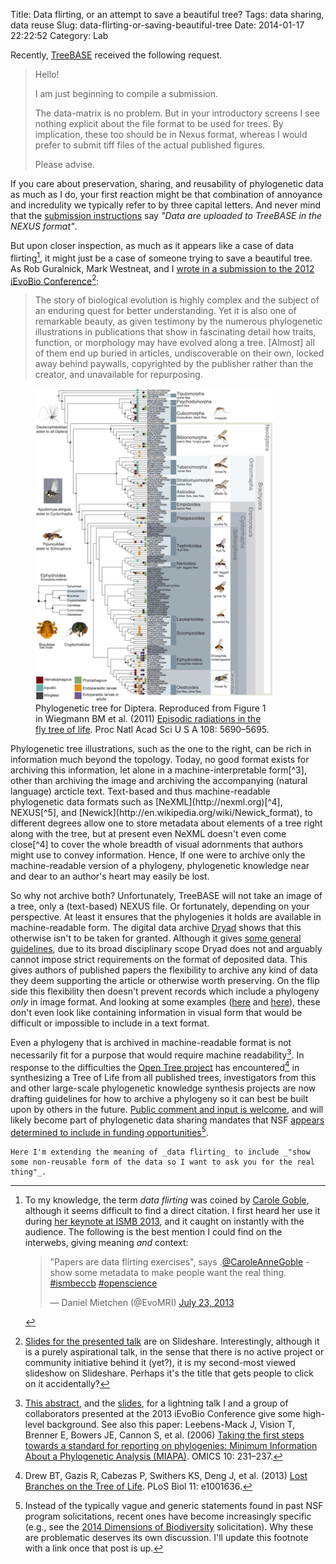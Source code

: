 Title: Data flirting, or an attempt to save a beautiful tree? 
Tags: data sharing, data reuse
Slug: data-flirting-or-saving-beautiful-tree
Date: 2014-01-17 22:22:52
Category: Lab

Recently, [TreeBASE](http://treebase.org "TreeBASE") received the following request.

> Hello!
>
> I am just beginning to compile a submission.
>
> The data-matrix is no problem. But in your introductory screens I see nothing explicit about the file format to be used for trees. By implication, these too should be in Nexus format, whereas I would prefer to submit tiff files of the actual published figures.
>
> Please advise.

If you care about preservation, sharing, and reusability of phylogenetic data as much as I do, your first reaction might be that combination of annoyance and incredulity we typically refer to by three capital letters. And never mind that the [submission instructions](http://treebase.org/treebase-web/submitTutorial.html) say _"Data are uploaded to TreeBASE in the NEXUS format"_. 

But upon closer inspection, as much as it appears like a case of data flirting[^1], it might just be a case of someone trying to save a beautiful tree. As Rob Guralnick, Mark Westneat, and I [wrote in a submission to the 2012 iEvoBio Conference](http://dx.doi.org/10.7287/peerj.preprints.206v1)[^2]:

> The story of biological evolution is highly complex and the subject of an enduring quest for better understanding. Yet it is also one of remarkable beauty, as given testimony by the numerous phylogenetic illustrations in publications that show in fascinating detail how traits, function, or morphology may have evolved along a tree. [Almost] all of them end up buried in articles, undiscoverable on their own, locked away behind paywalls, copyrighted by the publisher rather than the creator, and unavailable for repurposing.

<figure style="max-width: 380px;" class="floatright">
<a href="http://www.pnas.org/content/108/14/5690/F1.expansion.html"><img class="img-responsive" src="/images/Wiegmann_et_al_Figure1.png"/></a><figcaption>
Phylogenetic tree for Diptera. Reproduced from Figure 1 in Wiegmann BM et al. (2011) <a href="http://dx.doi.org/10.1073/pnas.1012675108" target="_blank">Episodic radiations in the fly tree of life</a>. Proc Natl Acad Sci U S A 108: 5690–5695.
</figcaption></figure>
Phylogenetic tree illustrations, such as the one to the right, can be rich in information much beyond the topology. Today, no good format exists for archiving this information, let alone in a machine-interpretable form[^3], other than archiving the image and archiving the accompanying (natural language) arcticle text. Text-based and thus machine-readable phylogenetic data formats such as [NeXML](http://nexml.org)[^4], NEXUS[^5], and [Newick](http://en.wikipedia.org/wiki/Newick_format), to different degrees allow one to store metadata about elements of a tree right along with the tree, but at present even NeXML doesn't even come close[^4] to cover the whole breadth of visual adornments that authors might use to convey information. Hence, If one were to archive only the machine-readable version of a phylogeny, phylogenetic knowledge near and dear to an author's heart may easily be lost.

So why not archive both? Unfortunately, TreeBASE will not take an image of a tree, only a (text-based) NEXUS file. Or fortunately, depending on your perspective. At least it ensures that the phylogenies it holds are available in machine-readable form. The digital data archive [Dryad](http://datadryad.org) shows that this otherwise isn't to be taken for granted. Although it gives [some general guidelines](http://datadryad.org/pages/faq#depositing-acceptable-data), due to its broad disciplinary scope Dryad does not and arguably cannot impose strict requirements on the format of deposited data. This gives authors of published papers the flexibility to archive any kind of data they deem supporting the article or otherwise worth preserving. On the flip side this flexibility then doesn't prevent records which include a phylogeny _only_ in image format. And looking at some examples ([here](http://dx.doi.org/10.5061/dryad.vp634306) and [here](http://datadryad.org/resource/doi:10.5061/dryad.3mt58823)), these don't even look like containing information in visual form that would be difficult or impossible to include in a text format.

Even a phylogeny that is archived in machine-readable format is not necessarily fit for a purpose that would require machine readability[^6]. In response to the difficulties the [Open Tree project](http://opentreeoflife.org) has encountered[^7] in synthesizing a Tree of Life from all published trees, investigators from this and other large-scale phylogenetic knowledge synthesis projects are now drafting guidelines for how to archive a phylogeny so it can best be built upon by others in the future. [Public comment and input is welcome](https://docs.google.com/document/d/1rDHUQYBM079w0v8xpWw2t292m2N3FeaaZucEsWAywYI/edit#), and will likely become part of phylogenetic data sharing mandates that NSF [appears determined to include in funding opportunities](http://blog.opentreeoflife.org/2014/01/15/data-sharing-opentree-and-golife/)[^8].

[^1]: To my knowledge, the term _data flirting_ was coined by [Carole Goble](http://en.wikipedia.org/wiki/Carole_Goble), although it seems difficult to find a direct citation. I first heard her use it during [her keynote at ISMB 2013](http://www.iscb.org/ismbeccb2013-program/ismbeccb2013-keynotes/ismbeccb2013-carolegoble), and it caught on instantly with the audience. The following is the best mention I could find on the interwebs, giving meaning _and_ context: <blockquote class="twitter-tweet" lang="en"><p>&quot;Papers are data flirting exercises&quot;, says .<a href="https://twitter.com/CaroleAnneGoble">@CaroleAnneGoble</a> - show some metadata to make people want the real thing. <a href="https://twitter.com/search?q=%23ismbeccb&amp;src=hash">#ismbeccb</a> <a href="https://twitter.com/search?q=%23openscience&amp;src=hash">#openscience</a></p>&mdash; Daniel Mietchen (@EvoMRI) <a href="https://twitter.com/EvoMRI/statuses/359578812226347008">July 23, 2013</a></blockquote>
<script async src="//platform.twitter.com/widgets.js" charset="utf-8"></script>

    Here I'm extending the meaning of _data flirting_ to include _"show some non-reusable form of the data so I want to ask you for the real thing"_. 

[^2]: [Slides for the presented talk](http://www.slideshare.net/hlapp/liberating-our-beautiful-trees-a-call-to-arms) are on Slideshare. Interestingly, although it is a purely aspirational talk, in the sense that there is no active project or community initiative behind it (yet?), it is my second-most viewed slideshow on Slideshare. Perhaps it's the title that gets people to click on it accidentally? 

[^3]: Efforts to address this have emerged. The Phylotastic II hackathon by NESCent's [Hackathons, Interoperabiliy, Phylogenetics](http://www.evoio.org/wiki/HIP) (HIP) Working Group gave rise to a subgroup named [PhyloStyloTastic](http://www.evoio.org/wiki/.TSS_and_extended_NeXML) aiming to create a CSS-like standard for "styled" phylogenies. [jsPhyloSVG](http://www.jsphylosvg.com/) is a JavaScript library that renders [phyloXML](http://www.phyloxml.org/)-formatted phylogenies with graphical adornment markup.

    See also this publication: Smits SA., Ouverney CC (2010) [jsPhyloSVG: A Javascript Library for Visualizing Interactive and Vector-Based Phylogenetic Trees on the Web](](http://dx.doi.org/10.1371/journal.pone.0012267)). PLoS ONE 5: e12267.

[^4]: Vos RA, Balhoff JP, Caravas JA, Holder MT, Lapp H, et al. (2012) [NeXML: rich, extensible, and verifiable representation of comparative data and metadata](http://dx.doi.org/10.1093/sysbio/sys025). Syst Biol 61: 675–689.

    One of the novelties of NeXML is that it allows arbitrary (RDFa-style) metadata annotation of any element of a phylogeny. In principle, this could include stylistic or graphical markup, but a convention or standard for such a markup annotation does not exist yet, let alone software that would interpret it.

[^5]: Maddison D, Swofford D, Maddison W (1997) [NEXUS: an extensible file format for systematic information](http://www.ncbi.nlm.nih.gov/pubmed/11975335). Syst Biol 46: 590–621.

[^6]: [This abstract](http://dx.doi.org/10.6084/m9.figshare.902865), and the [slides](http://www.slideshare.net/hlapp/miapa-i-evobio-2013), for a lightning talk I and a group of collaborators presented at the 2013 iEvoBio Conference give some high-level background. See also this paper: Leebens-Mack J, Vision T, Brenner E, Bowers JE, Cannon S, et al. (2006) [Taking the first steps towards a standard for reporting on phylogenies: Minimum Information About a Phylogenetic Analysis (MIAPA)](http://dx.doi.org/10.1089/omi.2006.10.231). OMICS 10: 231–237.

[^7]: Drew BT, Gazis R, Cabezas P, Swithers KS, Deng J, et al. (2013) [Lost Branches on the Tree of Life](http://dx.doi.org/10.1371/journal.pbio.1001636). PLoS Biol 11: e1001636.

[^8]: Instead of the typically vague and generic statements found in past NSF program solicitations, recent ones have become increasingly specific (e.g., see the  [2014 Dimensions of Biodiversity](http://www.nsf.gov/pubs/2014/nsf14525/nsf14525.htm) solicitation). Why these are problematic deserves its own discussion. I'll update this footnote with a link once that post is up.
